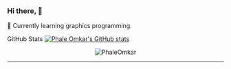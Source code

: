 ### Hi there, 👋

🌱 Currently learning graphics programming.

GitHub Stats
[![Phale Omkar's GitHub stats](https://github-readme-stats.vercel.app/api?username=phaleomkar)](https://github.com/phaleomkar/github-readme-stats)

<p align="center"> <img src="https://github-readme-stats.vercel.app/api?username=PhaleOmkar&show_icons=true&theme=gotham" alt="PhaleOmkar" />
  
---

<!--
**PhaleOmkar/PhaleOmkar** is a ✨ _special_ ✨ repository because its `README.md` (this file) appears on your GitHub profile.

Here are some ideas to get you started:

- 🔭 I’m currently working on ...
- 🌱 I’m currently learning ...
- 👯 I’m looking to collaborate on ...
- 🤔 I’m looking for help with ...
- 💬 Ask me about ...
- 📫 How to reach me: ...
- 😄 Pronouns: ...
- ⚡ Fun fact: ...
-->
